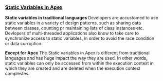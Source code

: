 ### <u>Static Variables in Apex</u>

**Static variables in traditional languages**
Developers are accustomed to use static variables in a variety of design patterns, such as sharing data between classes, counting pr maintaining lists of class instances etc.
Devlopers of multi-threaded applications also know to take care to synchronize access to static variables, in order to avoid the race condition or data curruption.

**Except for Apex**
The Static variables in Apex is different from traditional languages and has huge impact the way they are used.
In other words, static variables can only be accessed from within the execution context in which they are created and are deleted when the execution context complestes.


